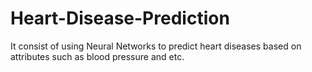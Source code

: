 # Heart-Disease-Prediction
It consist of using Neural Networks to predict heart diseases based on attributes such as blood pressure and etc.
